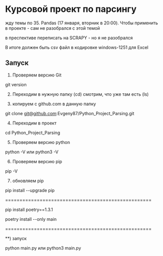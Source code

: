 # Курсовой проект по парсингу

жду темы по 35. Pandas (17 января, вторник в 20:00).
Чтобы применить в проекте - сам не разобрался с этой темой

в преспективе переписать на SCRAPY - но я не разобрался

В итоге должен быть csv файл в кодировке windows-1251 для Excel

## Запуск
1) Проверяем версию Git 

git version

2) Переходим в нужную папку (cd) смотрим, что уже там есть (ls)

3) копируем с github.com в данную папку

git clone git@github.com:Evgeny87/Python_Project_Parsing.git

4) Переходим в проект

cd Python_Project_Parsing

5) Проверяем версию python

python -V или python3 -V

6) Проверяем версию pip

pip -V

7) обновляем pip

pip install --upgrade pip

===================================================

pip install poetry==1.3.1

poetry install --only main

===================================================

**) запуск

python main.py или python3 main.py
